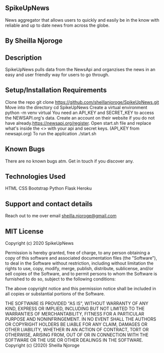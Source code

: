 ## SpikeUpNews
News aggregator that allows users to quickly and easily be in the know with reliable and up to date news from across the globe.

## By Sheilla Njoroge

## Description
SpikeUpNews pulls data from the NewsApi and organzises the news in an easy and user friendly way for users to go through.

## Setup/Installation Requirements
Clone the repo git clone https://github.com/sheillanjoroge/SpikeUpNews.git
Move into the directory cd SpikeUpNews
Create a virtual environment python -m venv virtual
You need an API_KEY and SECRET_KEY to access the NEWSAPI.org's data. Create an account on their website if you do not have already.https://newsapi.org/register.
Open start.sh file and replace what's inside the <> with your api and secret keys. (API_KEY from newsapi.org)
To run the application ./start.sh

## Known Bugs
There are no known bugs atm. Get in touch if you discover any.

## Technologies Used
HTML
CSS
Bootstrap
Python
Flask
Heroku

## Support and contact details
Reach out to me over email sheilla.njoroge@gmail.com

## MIT License
Copyright (c) 2020 SpikeUpNews

Permission is hereby granted, free of charge, to any person obtaining a copy of this software and associated documentation files (the "Software"), to deal in the Software without restriction, including without limitation the rights to use, copy, modify, merge, publish, distribute, sublicense, and/or sell copies of the Software, and to permit persons to whom the Software is furnished to do so, subject to the following conditions:

The above copyright notice and this permission notice shall be included in all copies or substantial portions of the Software.

THE SOFTWARE IS PROVIDED "AS IS", WITHOUT WARRANTY OF ANY KIND, EXPRESS OR IMPLIED, INCLUDING BUT NOT LIMITED TO THE WARRANTIES OF MERCHANTABILITY, FITNESS FOR A PARTICULAR PURPOSE AND NONINFRINGEMENT. IN NO EVENT SHALL THE AUTHORS OR COPYRIGHT HOLDERS BE LIABLE FOR ANY CLAIM, DAMAGES OR OTHER LIABILITY, WHETHER IN AN ACTION OF CONTRACT, TORT OR OTHERWISE, ARISING FROM, OUT OF OR IN CONNECTION WITH THE SOFTWARE OR THE USE OR OTHER DEALINGS IN THE SOFTWARE. Copyright (c) {2020} Sheilla Njoroge